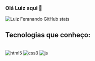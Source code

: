 ### Olá Luiz aqui 👋 ### 

![Luiz Feranando GitHub stats](https://github-readme-stats.vercel.app/api?username=luizkujo&show_icons=true&theme=transparent)
  
  ## Tecnologias que conheço: ##

  <div style="display: inline_block"></br>
  <img align="center" alt="html5" src="https://img.shields.io/badge/HTML5-E34F26?style=for-the-badge&logo=html5&logoColor=white">
  <img align="center" alt="css3" src="https://img.shields.io/badge/CSS3-1572B6?style=for-the-badge&logo=css3&logoColor=white">
  <img align="center" alt="js" src="https://img.shields.io/badge/JavaScript-F7DF1E?style=for-the-badge&logo=javascript&logoColor=black">

  </div>

    


